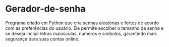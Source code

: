 # Gerador-de-senha
Programa criado em Python que cria senhas aleatórias e fortes de acordo com as preferências do usuário. Ele permite escolher o tamanho da senha e se deseja incluir letras maiúsculas, números e símbolos, garantindo mais segurança para suas contas online.
